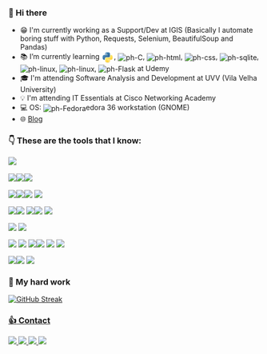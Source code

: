 ### :wave: Hi there 

- :grin: I'm currently working as a Support/Dev at IGIS (Basically I automate boring stuff with Python, Requests, Selenium, BeautifulSoup and Pandas)
- 📚 I’m currently learning <img align="center" alt="ph-Python" height="25" width="25" src="https://raw.githubusercontent.com/devicons/devicon/master/icons/python/python-original.svg">, <img align="center" alt="ph-C" height="25" width="25" src="https://cdn.jsdelivr.net/gh/devicons/devicon/icons/c/c-original.svg">, <img align="center" alt="ph-html" height="25" width="25" src="https://cdn.jsdelivr.net/gh/devicons/devicon/icons/html5/html5-original.svg">, <img align="center" alt="ph-css" height="25" width="25" src="https://cdn.jsdelivr.net/gh/devicons/devicon/icons/css3/css3-original.svg">, <img align="center" alt="ph-sqlite" height="25" width="25" src="https://cdn.jsdelivr.net/gh/devicons/devicon/icons/sqlite/sqlite-original.svg">, <img align="center" alt="ph-linux" height="25" width="25" src="https://cdn.jsdelivr.net/gh/devicons/devicon/icons/linux/linux-original.svg">, <img align="center" alt="ph-linux" height="25" width="25" src="https://cdn.jsdelivr.net/gh/devicons/devicon/icons/git/git-original.svg">, <img align="center" alt="ph-Flask" height="25" width="25" src="https://cdn.jsdelivr.net/gh/devicons/devicon/icons/flask/flask-original.svg"> at Udemy
- :mortar_board: I'm attending Software Analysis and Development at UVV (Vila Velha University)
- :bulb: I'm attending IT Essentials at Cisco Networking Academy
- 💻 OS: <img align="center" alt="ph-Fedora" height="20" width="20" src="https://cdn.jsdelivr.net/gh/devicons/devicon/icons/fedora/fedora-original.svg"/>edora 36 workstation (GNOME)
- 🌐 [Blog](https://phzsantos.github.io/) 

### :point_down: These are the tools that I know:

<img src="https://img.shields.io/badge/C-00599C?style=for-the-badge&logo=c&logoColor=white">

<img src="https://img.shields.io/badge/Python-3776AB?style=for-the-badge&logo=python&logoColor=white"><img src="https://img.shields.io/badge/Pandas-2C2D72?style=for-the-badge&logo=pandas&logoColor=white"><img src="https://img.shields.io/badge/Selenium-43B02A?style=for-the-badge&logo=Selenium&logoColor=white">

<img src="https://img.shields.io/badge/HTML5-E34F26?style=for-the-badge&logo=html5&logoColor=white"><img src="https://img.shields.io/badge/CSS3-1572B6?style=for-the-badge&logo=css3&logoColor=white"><img src="https://img.shields.io/badge/Sass-CC6699?style=for-the-badge&logo=sass&logoColor=white">
 <img src="https://img.shields.io/badge/Markdown-000000?style=for-the-badge&logo=markdown&logoColor=white">

<img src="https://img.shields.io/badge/Linux-FCC624?style=for-the-badge&logo=linux&logoColor=black"><img src="https://img.shields.io/badge/Fedora-294172?style=for-the-badge&logo=fedora&logoColor=white"> <img src="https://img.shields.io/badge/Linux-FCC624?style=for-the-badge&logo=linux&logoColor=black"><img src="https://img.shields.io/badge/proxmox-%23E57000.svg?&style=for-the-badge&logo=proxmox&logoColor=white"> <img src="https://img.shields.io/badge/Windows-0078D6?style=for-the-badge&logo=windows&logoColor=white"> 

<img src="https://img.shields.io/badge/Oracle-F80000?style=for-the-badge&logo=Oracle&logoColor=white"> <img src="https://img.shields.io/badge/SQLite-07405E?style=for-the-badge&logo=sqlite&logoColor=white">

<img src="https://img.shields.io/badge/GNU%20Bash-4EAA25?style=for-the-badge&logo=GNU%20Bash&logoColor=white"> <img src="https://img.shields.io/badge/GIT-E44C30?style=for-the-badge&logo=git&logoColor=white"> <img src ="https://img.shields.io/badge/github-%23121011.svg?style=for-the-badge&logo=github&logoColor=white"><img src="https://img.shields.io/badge/Microsoft_Excel-217346?style=for-the-badge&logo=microsoft-excel&logoColor=white"> <img src="https://img.shields.io/badge/Adobe%20Photoshop-31A8FF?style=for-the-badge&logo=Adobe%20Photoshop&logoColor=black"> <img src="https://img.shields.io/badge/gimp-5C5543?style=for-the-badge&logo=gimp&logoColor=white">

<img src="https://img.shields.io/badge/VIM-%2311AB00.svg?&style=for-the-badge&logo=vim&logoColor=white"><img src="https://img.shields.io/badge/NeoVim-%2357A143.svg?&style=for-the-badge&logo=neovim&logoColor=white"> <img src="https://img.shields.io/badge/VSCode-0078D4?style=for-the-badge&logo=visual%20studio%20code&logoColor=white">
### 💪 My hard work 

[![GitHub Streak](https://github-readme-streak-stats.herokuapp.com/?user=phzsantos&theme=dark)](https://git.io/streak-stats)
<a href="https://github.com/phzsantos">

### :thumbsup: Contact

<a href="https://resume.io/r/jVHSOopiU">
<img src="https://img.shields.io/badge/website-000000?style=for-the-badge&logo=About.me&logoColor=white" target="_blank">
</a>
<a href="https://linkedin.com/in/paulo-henrique-zanoteli-santos-758a2320a" target="_blank">
<img src="https://img.shields.io/badge/-LinkedIn-%230077B5?style=for-the-badge&logo=linkedin&logoColor=white" target="_blank">
</a>
<a href = "mailto:phzsantos2002@gmail.com">
<img src="https://img.shields.io/badge/-Gmail-%23333?style=for-the-badge&logo=gmail&logoColor=white" target="_blank">
</a>
<a href="https://www.youtube.com/c/phzsantos" target="_blank">
<img src="https://img.shields.io/badge/YouTube-FF0000?style=for-the-badge&logo=youtube&logoColor=white" target="_blank">
</a>
